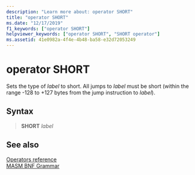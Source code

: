 ```yaml
---
description: "Learn more about: operator SHORT"
title: "operator SHORT"
ms.date: "12/17/2019"
f1_keywords: ["operator SHORT"]
helpviewer_keywords: ["operator SHORT", "SHORT operator"]
ms.assetid: 41e0982a-4f4e-4b48-ba58-e32d72053249
---
```

# operator SHORT

Sets the type of *label* to short. All jumps to *label* must be short (within the range -128 to +127 bytes from the jump instruction to *label*).

## Syntax

> **SHORT** *label*

## See also

[Operators reference](operators-reference.md)\
[MASM BNF Grammar](masm-bnf-grammar.md)
